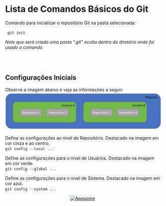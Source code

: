 # Lista de Comandos Básicos do Git

<div>
  <p>Comando para inicializar o repositório Git na pasta selecionada:</p>
  <code> git init </code>
  <p><i>Note que será criado uma pasta ".git" oculta dentro do diretório onde foi usado o comando </i></p>
</div>

<br><br>

## Configurações Iniciais
Observe a imagem abaixo e veja as informações a seguir:
![image001](https://github.com/juliogaiotto/Help/blob/main/assets/image001.png)

Define as configurações ao nivel de Repositório. Destacado na imagem em cor cinza e ao centro.
<br>
<code>git config --local ... </code>

Define as configurações para o nivel de Usuários. Destacado na imagem em cor verde.
<br>
<code>git config --global ... </code>

Define as configurações para o nivel de Sistema. Destacado na imagem em cor azul.
<br>
<code>git config --system ... </code>


<div align="center" markdown="1">

[![Awesome](https://cdn.rawgit.com/sindresorhus/awesome/d7305f38d29fed78fa85652e3a63e154dd8e8829/media/badge.svg)](https://github.com/sindresorhus/awesome)&#160;


</div>
